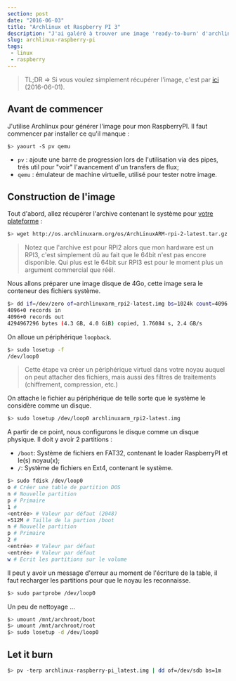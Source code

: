```yaml
---
section: post
date: "2016-06-03"
title: "Archlinux et Raspberry PI 3"
description: "J'ai galéré à trouver une image 'ready-to-burn' d'archlinux pour mon raspberry pi, du coup voici comment en créer une."
slug: archlinux-raspberry-pi
tags:
 - linux
 - raspberry
---
```


> TL;DR => Si vous voulez simplement récupérer l'image, c'est par [ici](https://mega.nz/#!BYEiDADT!n4h-uAuNNqRL4bQifMGB3TvdXNLPYRpv3pzKc92xIso) (2016-06-01).

## Avant de commencer

J'utilise Archlinux pour générer l'image pour mon RaspberryPI. Il faut commencer par installer ce qu'il manque :
```sh
$> yaourt -S pv qemu
```

  * `pv` : ajoute une barre de progression lors de l'utilisation via des pipes, trés util pour "voir" l'avancement d'un transfers de flux;
  * `qemu` : émulateur de machine virtuelle, utilisé pour tester notre image.

## Construction de l'image

Tout d'abord, allez récupérer l'archive contenant le système pour [votre plateforme](https://archlinuxarm.org/about/downloads) :

```sh
$> wget http://os.archlinuxarm.org/os/ArchLinuxARM-rpi-2-latest.tar.gz
```

   > Notez que l'archive est pour RPI2 alors que mon hardware est un RPI3, c'est
   simplement dû au fait que le 64bit n'est pas encore disponible. Qui plus est
   le 64bit sur RPI3 est pour le moment plus un argument commercial que réél.

Nous allons préparer une image disque de 4Go, cette image sera le conteneur des fichiers système.
```sh
$> dd if=/dev/zero of=archlinuxarm_rpi2-latest.img bs=1024k count=4096
4096+0 records in
4096+0 records out
4294967296 bytes (4.3 GB, 4.0 GiB) copied, 1.76084 s, 2.4 GB/s
```

On alloue un périphérique `loopback`.
```sh
$> sudo losetup -f
/dev/loop0
```

  > Cette étape va créer un périphérique virtuel dans votre noyau auquel on peut
  attacher des fichiers, mais aussi des filtres de traitements (chiffrement,
  compression, etc.)

On attache le fichier au périphérique de telle sorte que le système le considère comme un disque.
```sh
$> sudo losetup /dev/loop0 archlinuxarm_rpi2-latest.img
```

A partir de ce point, nous configurons le disque comme un disque physique. Il doit y avoir 2 partitions :

  * `/boot`: Système de fichiers en FAT32, contenant le loader RaspberryPI et le(s) noyau(x);
  * `/`: Système de fichiers en Ext4, contenant le système.

```sh
$> sudo fdisk /dev/loop0
o # Créer une table de partition DOS
n # Nouvelle partition
p # Primaire
1 #
<entrée> # Valeur par défaut (2048)
+512M # Taille de la partion /boot
n # Nouvelle partition
p # Primaire
2 #
<entrée> # Valeur par défaut
<entrée> # Valeur par défaut
w # Ecrit les partitions sur le volume
```

Il peut y avoir un message d'erreur au moment de l'écriture de la table, il faut
recharger les partitions pour que le noyau les reconnaisse.
```sh
$> sudo partprobe /dev/loop0
```

Un peu de nettoyage ...
```sh
$> umount /mnt/archroot/boot
$> umount /mnt/archroot/root
$> sudo losetup -d /dev/loop0
```

## Let it burn

```sh
$> pv -terp archlinux-raspberry-pi_latest.img | dd of=/dev/sdb bs=1m
```
